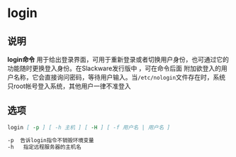 # login

## 说明

**login命令** 用于给出登录界面，可用于重新登录或者切换用户身份，也可通过它的功能随时更换登入身份。在Slackware发行版中 ，可在命令后面
附加欲登入的用户名称，它会直接询问密码，等待用户输入。当`/etc/nologin`文件存在时，系统只root帐号登入系统，其他用户一律不准登入

## 选项

```markdown
login [ -p ] [ -h 主机 ] [ -H ] [ -f 用户名 | 用户名 ]

-p  告诉login指令不销毁环境变量
-h   指定远程服务器的主机名
```
